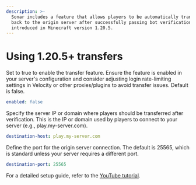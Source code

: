 ```yaml
---
description: >-
  Sonar includes a feature that allows players to be automatically transferred
  back to the origin server after successfully passing bot verification,
  introduced in Minecraft version 1.20.5.
---
```


# Using 1.20.5+ transfers

Set to true to enable the transfer feature. Ensure the feature is enabled in your server's configuration and consider adjusting login rate-limiting settings in Velocity or other proxies/plugins to avoid transfer issues. Default is false.

```yaml
enabled: false
```

Specify the server IP or domain where players should be transferred after verification. This is the IP or domain used by players to connect to your server (e.g., play.my-server.com).

```yaml
destination-host: play.my-server.com
```

Define the port for the origin server connection. The default is 25565, which is standard unless your server requires a different port.

```yaml
destination-port: 25565
```

For a detailed setup guide, refer to the [YouTube tutorial](https://youtu.be/aSWrzQVjGnc?t=71).
